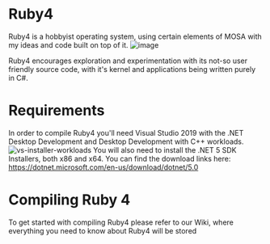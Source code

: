 # Ruby4
Ruby4 is a hobbyist operating system, using certain elements of MOSA with my ideas and code built on top of it.
![image](https://github.com/Collab-Group/Ruby4/assets/142925534/838eaa88-04a6-476f-b436-1e7a11483489)

Ruby4 encourages exploration and experimentation with its not-so user friendly source code, with it's kernel and applications being written purely in C#.

# Requirements
In order to compile Ruby4 you'll need Visual Studio 2019 with the .NET Desktop Development and Desktop Development with C++ workloads.
![vs-installer-workloads](https://github.com/Collab-Group/Ruby4/assets/142925534/6b0cd68a-c4da-4e2d-bb48-096024922668)
You will also need to install the .NET 5 SDK Installers, both x86 and x64. You can find the download links here: https://dotnet.microsoft.com/en-us/download/dotnet/5.0


# Compiling Ruby 4
To get started with compiling Ruby4 please refer to our Wiki, where everything you need to know about Ruby4 will be stored
